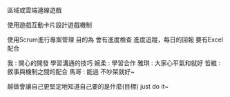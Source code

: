 區域或雲端連線遊戲

使用遊戲互動卡片設計遊戲機制

使用Scrum進行專案管理
目的為 會有進度檢查
進度追蹤，每日的回報
要有Excel 配合

我 : 開心的開發 學習溝通的技巧
婉柔 : 學習合作 
雅琪 : 大家心平氣和就好
哲維 : 敘事與機制之間的配合
馬哥 : 能過 不吵架就好~

越做會讓自己更堅定地知道自己要的是什麼(目標)
just do it~